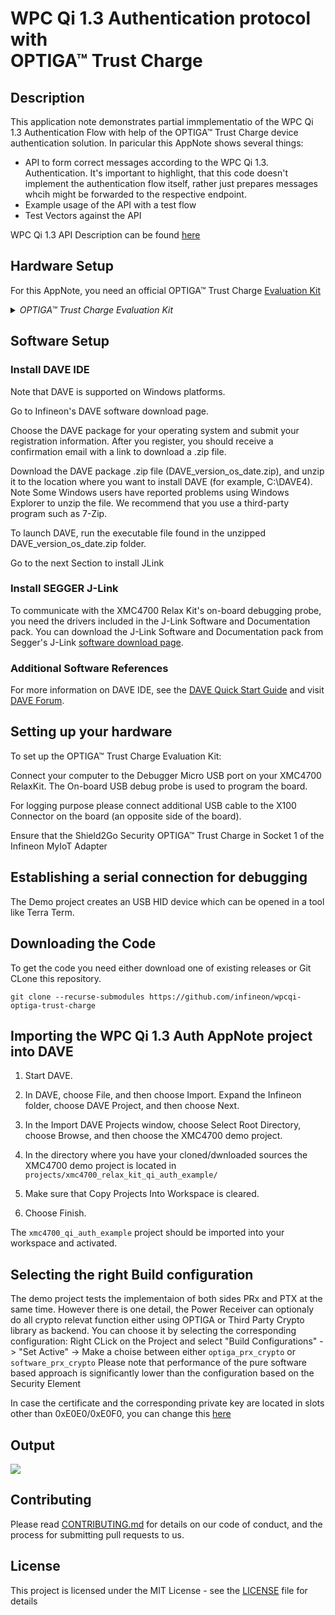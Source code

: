 # WPC Qi 1.3 Authentication protocol with</br> OPTIGA&trade; Trust Charge

## Description

This application note demonstrates partial immplementatio of the WPC Qi 1.3 Authentication Flow with help of the OPTIGA&trade; Trust Charge device authentication solution.
In paricular this AppNote shows several things:
* API to form correct messages according to the WPC Qi 1.3. Authentication. It's important to highlight, that this code doesn't implement the authentication flow itself, rather just prepares messages whcih might be forwarded to the respective endpoint.
* Example usage of the API with a test flow
* Test Vectors against the API

WPC Qi 1.3 API Description can be found [here](WPC-Qi-Authentication-API.md)

## Hardware Setup

For this AppNote, you need an official OPTIGA&trade; Trust Charge [Evaluation Kit](https://www.infineon.com/cms/en/product/evaluation-boards/optiga-trust-ch-eval-kit/)

<details> 
 <summary><em> OPTIGA&trade; Trust Charge Evaluation Kit </em></summary>
 <img src="https://www.infineon.com/export/sites/default/_images/product/security-smart-card-solutions/OPTIGA-Trust-Charge-Board.png_1681483313.png">
</details>

## Software Setup

### Install DAVE IDE

Note that DAVE is supported on Windows platforms.

Go to Infineon's DAVE software download page.

Choose the DAVE package for your operating system and submit your registration information. After you register, you should receive a confirmation email with a link to download a .zip file.

Download the DAVE package .zip file (DAVE_version_os_date.zip), and unzip it to the location where you want to install DAVE (for example, C:\DAVE4). Note
Some Windows users have reported problems using Windows Explorer to unzip the file. We recommend that you use a third-party program such as 7-Zip.

To launch DAVE, run the executable file found in the unzipped DAVE_version_os_date.zip folder.

Go to the next Section to install JLink

### Install SEGGER J-Link

To communicate with the XMC4700 Relax Kit's on-board debugging probe, you need the drivers included in the J-Link Software and Documentation pack. You can download the J-Link Software and Documentation pack from Segger's J-Link [software download page](https://www.segger.com/downloads/jlink/#J-LinkSoftwareAndDocumentationPack).

### Additional Software References

For more information on DAVE IDE, see the [DAVE Quick Start Guide](https://www.infineon.com/dgdl/Infineon-DAVE_Quick_Start-GS-v02_00-EN.pdf) and visit [DAVE Forum](https://www.infineonforums.com/threads/6212-Install-DAVE%C2%99-IDE-for-XMC%C2%99-microcontrollers).

##  Setting up your hardware

To set up the OPTIGA&trade; Trust Charge Evaluation Kit:

Connect your computer to the Debugger Micro USB port on your XMC4700 RelaxKit. The On-board USB debug probe is used to program the board.

For logging purpose please connect additional USB cable to the X100 Connector on the board (an opposite side of the board).

Ensure that the Shield2Go Security OPTIGA™ Trust Charge in Socket 1 of the Infineon MyIoT Adapter

## Establishing a serial connection for debugging

The Demo project creates an USB HID device which can be opened in a tool like Terra Term.

## Downloading the Code

To get the code you need either download one of existing releases or Git CLone this repository.

`git clone --recurse-submodules https://github.com/infineon/wpcqi-optiga-trust-charge`

## Importing the WPC Qi 1.3 Auth AppNote project into DAVE

1. Start DAVE.

2. In DAVE, choose File, and then choose Import. Expand the Infineon folder, choose DAVE Project, and then choose Next.

3. In the Import DAVE Projects window, choose Select Root Directory, choose Browse, and then choose the XMC4700 demo project.

4. In the directory where you have your cloned/dwnloaded sources the XMC4700 demo project is located in `projects/xmc4700_relax_kit_qi_auth_example/`

5. Make sure that Copy Projects Into Workspace is cleared.

6. Choose Finish.

The `xmc4700_qi_auth_example` project should be imported into your workspace and activated.

## Selecting the right Build configuration

The demo project tests the implementaion of both sides PRx and PTX at the same time. However there is one detail, the Power Receiver can optionaly do all crypto relevat function either using OPTIGA or Third Party Crypto library as backend. You can choose it by selecting the corresponding configuration: Right CLick on the Project and select "Build Configurations" -> "Set Active" -> Make a choise between either `optiga_prx_crypto` or `software_prx_crypto`
Please note that performance of the pure software based approach is significantly lower than the configuration based on the Security Element

In case the certificate and the corresponding private key are located in slots other than 0xE0E0/0xE0F0, you can change this [here](https://github.com/Infineon/wpcqi-optiga-trust-charge/blob/15d8e7142f150832284054f6bb99414bcf832643/wpc/PTx/qi_auth_ptx_crypt.c#L46-L48)

## Output

![](https://github.com/Infineon/Assets/raw/master/Pictures/optiga_trust_charge_wpcqi.png)


## Contributing

Please read [CONTRIBUTING.md](CONTRIBUTING.md) for details on our code of conduct, and the process for submitting pull requests to us.

## License
This project is licensed under the MIT License - see the [LICENSE](LICENSE) file for details
